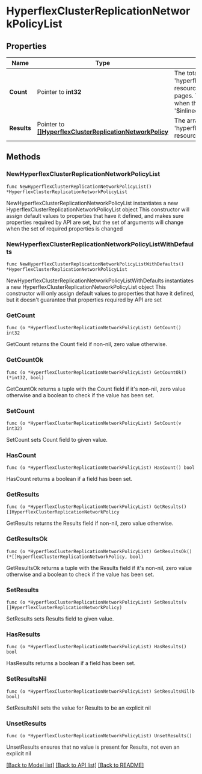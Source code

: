 # HyperflexClusterReplicationNetworkPolicyList

## Properties

Name | Type | Description | Notes
------------ | ------------- | ------------- | -------------
**Count** | Pointer to **int32** | The total number of &#39;hyperflex.ClusterReplicationNetworkPolicy&#39; resources matching the request, accross all pages. The &#39;Count&#39; attribute is included when the HTTP GET request includes the &#39;$inlinecount&#39; parameter. | [optional] 
**Results** | Pointer to [**[]HyperflexClusterReplicationNetworkPolicy**](HyperflexClusterReplicationNetworkPolicy.md) | The array of &#39;hyperflex.ClusterReplicationNetworkPolicy&#39; resources matching the request. | [optional] 

## Methods

### NewHyperflexClusterReplicationNetworkPolicyList

`func NewHyperflexClusterReplicationNetworkPolicyList() *HyperflexClusterReplicationNetworkPolicyList`

NewHyperflexClusterReplicationNetworkPolicyList instantiates a new HyperflexClusterReplicationNetworkPolicyList object
This constructor will assign default values to properties that have it defined,
and makes sure properties required by API are set, but the set of arguments
will change when the set of required properties is changed

### NewHyperflexClusterReplicationNetworkPolicyListWithDefaults

`func NewHyperflexClusterReplicationNetworkPolicyListWithDefaults() *HyperflexClusterReplicationNetworkPolicyList`

NewHyperflexClusterReplicationNetworkPolicyListWithDefaults instantiates a new HyperflexClusterReplicationNetworkPolicyList object
This constructor will only assign default values to properties that have it defined,
but it doesn't guarantee that properties required by API are set

### GetCount

`func (o *HyperflexClusterReplicationNetworkPolicyList) GetCount() int32`

GetCount returns the Count field if non-nil, zero value otherwise.

### GetCountOk

`func (o *HyperflexClusterReplicationNetworkPolicyList) GetCountOk() (*int32, bool)`

GetCountOk returns a tuple with the Count field if it's non-nil, zero value otherwise
and a boolean to check if the value has been set.

### SetCount

`func (o *HyperflexClusterReplicationNetworkPolicyList) SetCount(v int32)`

SetCount sets Count field to given value.

### HasCount

`func (o *HyperflexClusterReplicationNetworkPolicyList) HasCount() bool`

HasCount returns a boolean if a field has been set.

### GetResults

`func (o *HyperflexClusterReplicationNetworkPolicyList) GetResults() []HyperflexClusterReplicationNetworkPolicy`

GetResults returns the Results field if non-nil, zero value otherwise.

### GetResultsOk

`func (o *HyperflexClusterReplicationNetworkPolicyList) GetResultsOk() (*[]HyperflexClusterReplicationNetworkPolicy, bool)`

GetResultsOk returns a tuple with the Results field if it's non-nil, zero value otherwise
and a boolean to check if the value has been set.

### SetResults

`func (o *HyperflexClusterReplicationNetworkPolicyList) SetResults(v []HyperflexClusterReplicationNetworkPolicy)`

SetResults sets Results field to given value.

### HasResults

`func (o *HyperflexClusterReplicationNetworkPolicyList) HasResults() bool`

HasResults returns a boolean if a field has been set.

### SetResultsNil

`func (o *HyperflexClusterReplicationNetworkPolicyList) SetResultsNil(b bool)`

 SetResultsNil sets the value for Results to be an explicit nil

### UnsetResults
`func (o *HyperflexClusterReplicationNetworkPolicyList) UnsetResults()`

UnsetResults ensures that no value is present for Results, not even an explicit nil

[[Back to Model list]](../README.md#documentation-for-models) [[Back to API list]](../README.md#documentation-for-api-endpoints) [[Back to README]](../README.md)


